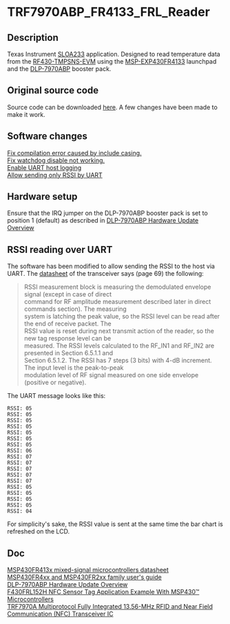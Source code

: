 

# TRF7970ABP_FR4133_FRL_Reader
## Description
Texas Instrument [SLOA233](http://www.ti.com/lit/an/sloa233/sloa233.pdf) application. Designed to read temperature data from the [RF430-TMPSNS-EVM](http://www.ti.com/tool/RF430-TMPSNS-EVM) using the [MSP-EXP430FR4133](http://www.ti.com/tool/MSP-EXP430FR4133) launchpad and the [DLP-7970ABP](http://www.ti.com/tool/DLP-7970ABP) booster pack.
## Original source code
Source code can be downloaded [here](http://www.ti.com/lit/an/sloa233/sloa233.zip). A few changes have been made to make it work.

## Software changes
[Fix compilation error caused by include casing.](https://github.com/Klagopsalmer/TRF7970ABP_FR4133_FRL_Reader/commit/b752b348c85d3f6210ea718dc047b29057960b5a)   
[Fix watchdog disable not working.](https://github.com/Klagopsalmer/TRF7970ABP_FR4133_FRL_Reader/commit/c6101a07b829fa8c737466e8e43a63f3e39bf3a0)   
[Enable UART host logging](https://github.com/Klagopsalmer/TRF7970ABP_FR4133_FRL_Reader/commit/ed62871c9fffa22a1655af4e9c1f3e885a53b0ff)  
[Allow sending only RSSI by UART](https://github.com/Klagopsalmer/TRF7970ABP_FR4133_FRL_Reader/commit/7b4f4850043c7cdd0ad0fc7577c4a263f5d3766c)
## Hardware setup
Ensure that the IRQ jumper on the DLP-7970ABP booster pack is set to position 1 (default) as described in [DLP-7970ABP Hardware Update Overview](https://github.com/Klagopsalmer/TRF7970ABP_FR4133_FRL_Reader/blob/master/doc/sloa226.pdf)

## RSSI reading over UART
The software has been modified to allow sending the RSSI to the host via UART. The [datasheet](https://github.com/Klagopsalmer/TRF7970ABP_FR4133_FRL_Reader/blob/master/doc/trf7970a.p) of the transceiver says (page 69) the following:

> RSSI measurement block is measuring the demodulated envelope signal (except in case of direct  
command for RF amplitude measurement described later in direct commands section). The measuring  
system is latching the peak value, so the RSSI level can be read after the end of receive packet. The  
RSSI value is reset during next transmit action of the reader, so the new tag response level can be  
measured. The RSSI levels calculated to the RF_IN1 and RF_IN2 are presented in Section 6.5.1.1 and  
Section 6.5.1.2. The RSSI has 7 steps (3 bits) with 4-dB increment. The input level is the peak-to-peak  
modulation level of RF signal measured on one side envelope (positive or negative).

The UART message looks like this:

    RSSI: 05
    RSSI: 05
    RSSI: 05
    RSSI: 05
    RSSI: 05
    RSSI: 05
    RSSI: 05
    RSSI: 06
    RSSI: 07
    RSSI: 07
    RSSI: 07
    RSSI: 07
    RSSI: 07
    RSSI: 05
    RSSI: 05
    RSSI: 05
    RSSI: 05
    RSSI: 04

For simplicity's sake, the RSSI value is sent at the same time the bar chart is refreshed on the LCD.

## Doc
[MSP430FR413x mixed-signal microcontrollers datasheet](https://github.com/Klagopsalmer/TRF7970ABP_FR4133_FRL_Reader/blob/master/doc/msp430fr4133.pdf)  
[MSP430FR4xx and MSP430FR2xx family user's guide](https://github.com/Klagopsalmer/TRF7970ABP_FR4133_FRL_Reader/blob/master/doc/slau445i.pdf)  
[DLP-7970ABP Hardware Update Overview](https://github.com/Klagopsalmer/TRF7970ABP_FR4133_FRL_Reader/blob/master/doc/sloa226.pdf)  
[F430FRL152H NFC Sensor Tag Application Example With MSP430™ Microcontrollers](https://github.com/Klagopsalmer/TRF7970ABP_FR4133_FRL_Reader/blob/master/doc/sloa233.pdf)  
[TRF7970A Multiprotocol Fully Integrated 13.56-MHz RFID and Near Field Communication (NFC) Transceiver IC](https://github.com/Klagopsalmer/TRF7970ABP_FR4133_FRL_Reader/blob/master/doc/trf7970a.p)  
